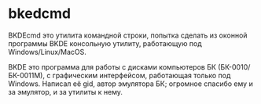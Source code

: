 # bkedcmd

BKDEcmd это утилита командной строки, попытка сделать из оконной программы BKDE консольную утилиту, работающую под Windows/Linux/MacOS.

BKDE это программа для работы с дисками компьютеров БК (БК-0010/БК-0011М), с графическим интерфейсом, работающая только под Windows.
Написал её gid, автор эмулятора БК; огромное спасибо ему и за эмулятор, и за утилиты к нему.
